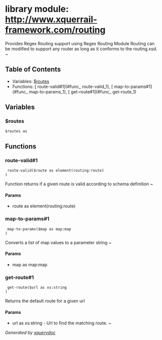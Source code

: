 # library module: http://www.xquerrail-framework.com/routing
  Provides Regex Routing support using Regex Routing Module  Routing can be modified to support any router as long as it   conforms to the routing.xsd. ~



## Table of Contents

* Variables: [$routes](#var_routes)
* Functions: [ route-valid\#1](#func_ route-valid_1), [ map-to-params\#1](#func_ map-to-params_1), [ get-route\#1](#func_ get-route_1)


## Variables

### <a name="var_routes"/> $routes
```xquery
$routes as 
```



## Functions

### <a name="func_ route-valid_1"/>  route-valid\#1
```xquery
 route-valid($route as element(routing:route)
)
```
  Function returns if a given route is valid according to schema definition ~


#### Params

* route as  element(routing:route)


### <a name="func_ map-to-params_1"/>  map-to-params\#1
```xquery
 map-to-params($map as map:map
)
```
  Converts a list of map values to a parameter string ~


#### Params

* map as  map:map


### <a name="func_ get-route_1"/>  get-route\#1
```xquery
 get-route($url as xs:string
)
```
  Returns the default route for a given url  


#### Params

* url as  xs:string - Url to find the matching route. ~






*Generated by [xquerydoc](https://github.com/xquery/xquerydoc)*
